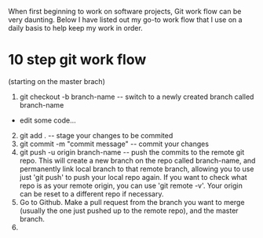 When first beginning to work on software projects, Git work flow can be very daunting. Below I have listed out my go-to work flow that I use on a daily basis to help keep my work in order.

# 10 step git work flow
(starting on the master brach)

1. git checkout -b branch-name  -- switch to a newly created branch called branch-name
*  edit some code...
2. git add . -- stage your changes to be commited
3. git commit -m "commit message" -- commit your changes
4. git push -u origin branch-name -- push the commits to the remote git repo. This will create a new branch on the repo called branch-name, and permanently link local branch to that remote branch, allowing you to use just 'git push' to push your local repo again. If you want to check what repo is as your remote origin, you can use 'git remote -v'. Your origin can be reset to a different repo if necessary.
5. Go to Github. Make a pull request from the branch you want to merge (usually the one just pushed up to the remote repo), and the master branch.
6. 